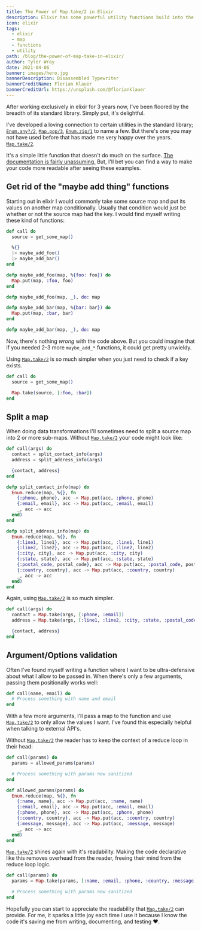 ```yaml
---
title: The Power of Map.take/2 in Elixir
description: Elixir has some powerful utility functions build into the standard library. One of my favorites is Map.take/2.
icon: elixir
tags:
  - elixir
  - map
  - functions
  - utility
path: /blog/the-power-of-map-take-in-elixir/
author: Tyler Wray
date: 2021-04-06
banner: images/hero.jpg
bannerDescription: Disassembled Typewriter
bannerCreditName: Florian Klauer
bannerCreditUrl: https://unsplash.com/@florianklauer
---
```


After working exclusively in elixir for 3 years now, I've been floored by the breadth of its standard library. Simply put, it's delightful.

I've developed a loving connection to certain utilities in the standard library; [`Enum.any?/2`](https://hexdocs.pm/elixir/Enum.html#any?/2), [`Map.pop/3`](https://hexdocs.pm/elixir/Map.html#pop/3), [`Enum.zip/1`](https://hexdocs.pm/elixir/Enum.html#zip/1) to name a few.
But there's one you may not have used before that has made me very happy over the years. [`Map.take/2`](https://hexdocs.pm/elixir/Map.html#take/2).

It's a simple little function that doesn't do much on the surface. [The documentation is fairly unassuming.](https://hexdocs.pm/elixir/Map.html#take/2)
But, I'll bet you can find a way to make your code more readable after seeing these examples.

## Get rid of the "maybe add thing" functions

Starting out in elixir I would commonly take some source map and put its values on another map conditionally. Usually that condition would just be
whether or not the source map had the key. I would find myself writing these kind of functions:

```elixir
def call do
  source = get_some_map()

  %{}
  |> maybe_add_foo()
  |> maybe_add_bar()
end

defp maybe_add_foo(map, %{foo: foo}) do
  Map.put(map, :foo, foo)
end

defp maybe_add_foo(map, _), do: map

defp maybe_add_bar(map, %{bar: bar}) do
  Map.put(map, :bar, bar)
end

defp maybe_add_bar(map, _), do: map
```

Now, there's nothing _wrong_ with the code above. But you could imagine that if you needed 2-3 more `maybe_add_*` functions, it
could get pretty unwieldy.

Using [`Map.take/2`](https://hexdocs.pm/elixir/Map.html#take/2) is so much simpler when you just need to check if a key exists.

```elixir
def call do
  source = get_some_map()

  Map.take(source, [:foo, :bar])
end
```

## Split a map

When doing data transformations I'll sometimes need to split a source map into 2 or more sub-maps. Without [`Map.take/2`](https://hexdocs.pm/elixir/Map.html#take/2) your code might look like:

```elixir
def call(args) do
  contact = split_contact_info(args)
  address = split_address_info(args)

  {contact, address}
end

defp split_contact_info(map) do
  Enum.reduce(map, %{}, fn
    {:phone, phone}, acc -> Map.put(acc, :phone, phone)
    {:email, email}, acc -> Map.put(acc, :email, email)
    _, acc -> acc
  end)
end

defp split_address_info(map) do
  Enum.reduce(map, %{}, fn
    {:line1, line1}, acc -> Map.put(acc, :line1, line1)
    {:line2, line2}, acc -> Map.put(acc, :line2, line2)
    {:city, city}, acc -> Map.put(acc, :city, city)
    {:state, state}, acc -> Map.put(acc, :state, state)
    {:postal_code, postal_code}, acc -> Map.put(acc, :postal_code, postal_code)
    {:country, country}, acc -> Map.put(acc, :country, country)
    _, acc -> acc
  end)
end
```

Again, using [`Map.take/2`](https://hexdocs.pm/elixir/Map.html#take/2) is so much simpler.

```elixir
def call(args) do
  contact = Map.take(args, [:phone, :email])
  address = Map.take(args, [:line1, :line2, :city, :state, :postal_code, :country])

  {contact, address}
end
```

## Argument/Options validation

Often I've found myself writing a function where I want to be ultra-defensive about what I allow to be passed in. When there's only a few
arguments, passing them positionally works well:

```elixir
def call(name, email) do
  # Process something with name and email
end
```

With a few more arguments, I'll pass a map to the function and use [`Map.take/2`](https://hexdocs.pm/elixir/Map.html#take/2) to only allow the values I want.
I've found this especially helpful when talking to external API's.

Without [`Map.take/2`](https://hexdocs.pm/elixir/Map.html#take/2) the reader has to keep the context of a reduce loop in their head:

```elixir
def call(params) do
  params = allowed_params(params)

  # Process something with params now sanitized
end

def allowed_params(params) do
  Enum.reduce(map, %{}, fn
    {:name, name}, acc -> Map.put(acc, :name, name)
    {:email, email}, acc -> Map.put(acc, :email, email)
    {:phone, phone}, acc -> Map.put(acc, :phone, phone)
    {:country, country}, acc -> Map.put(acc, :country, country)
    {:message, message}, acc -> Map.put(acc, :message, message)
    _, acc -> acc
  end)
end
```

[`Map.take/2`](https://hexdocs.pm/elixir/Map.html#take/2) shines again with it's readability. Making the code declarative like this removes overhead from the reader,
freeing their mind from the reduce loop logic.

```elixir
def call(params) do
  params = Map.take(params, [:name, :email, :phone, :country, :message])

  # Process something with params now sanitized
end
```

Hopefully you can start to appreciate the readability that [`Map.take/2`](https://hexdocs.pm/elixir/Map.html#take/2) can provide. For me, it sparks a little joy
each time I use it because I know the code it's saving me from writing, documenting, and testing ❤️.
